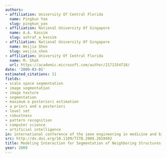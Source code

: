 ```yaml
---
authors:
- affiliation: University Of Central Florida
  name: Pingkun Yan
  slug: pingkun_yan
- affiliation: National University Of Singapore
  name: A.A. Kassim
  slug: ashraf_a_kassim
- affiliation: National University Of Singapore
  name: Weijia Shen
  slug: weijia_shen
- affiliation: University Of Central Florida
  name: M. Shah
  url: https://academic.microsoft.com/author/2171354718/
date: '2009-03-01'
estimated_citations: 11
fields:
- scale space segmentation
- image segmentation
- image texture
- segmentation
- maximum a posteriori estimation
- a priori and a posteriori
- level set
- robustness
- pattern recognition
- computer science
- artificial intelligence
in: international conference of the ieee engineering in medicine and biology society
src: http://dx.doi.org/10.1109/TITB.2008.2010492
title: Modeling Interaction for Segmentation of Neighboring Structures
year: 2009
---
```


